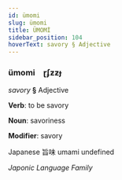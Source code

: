```yaml
---
id: ümomi
slug: ümomi
title: ÜMOMİ
sidebar_position: 104
hoverText: savory § Adjective
---
```


### ümomi&emsp;<span kind="abugida">ɽʄƶƶɟ</span>

*savory* **§** Adjective

**Verb**: to be savory

**Noun**: savoriness

**Modifier**: savory

Japanese 旨味 umami undefined

*Japonic Language Family*
